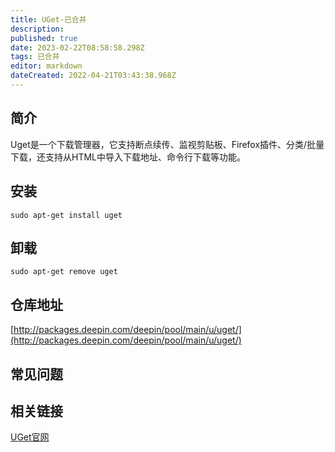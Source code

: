 ```yaml
---
title: UGet-已合并
description: 
published: true
date: 2023-02-22T08:58:58.298Z
tags: 已合并
editor: markdown
dateCreated: 2022-04-21T03:43:38.968Z
---
```


## 简介

Uget是一个下载管理器，它支持断点续传、监视剪贴板、Firefox插件、分类/批量下载，还支持从HTML中导入下载地址、命令行下载等功能。

## 安装

`sudo apt-get install uget`

## 卸载

`sudo apt-get remove uget`

## 仓库地址

[http://packages.deepin.com/deepin/pool/main/u/uget/](http://packages.deepin.com/deepin/pool/main/u/uget/)

## 常见问题

## 相关链接

[UGet官网](https://ugetdm.com/)

